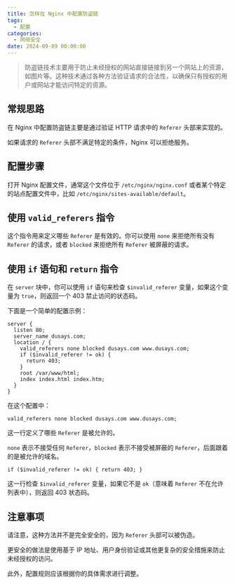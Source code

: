 ```yaml
---
title: 怎样在 Nginx 中配置防盗链
tags:
  - 配置
categories:
  - 网络安全
date: 2024-09-09 00:00:00
---
```


> 防盗链技术主要用于防止未经授权的网站直接链接到另一个网站上的资源，如图片等。这种技术通过各种方法验证请求的合法性，以确保只有授权的用户或网站才能访问特定的资源。

<!-- more -->

## 常规思路

在 Nginx 中配置防盗链主要是通过验证 HTTP 请求中的 `Referer` 头部来实现的。

如果请求的 `Referer` 头部不满足特定的条件，Nginx 可以拒绝服务。

## 配置步骤

打开 Nginx 配置文件，通常这个文件位于 `/etc/nginx/nginx.conf` 或者某个特定的站点配置文件中，比如 `/etc/nginx/sites-available/default`。

## 使用 `valid_referers` 指令

这个指令用来定义哪些 `Referer` 是有效的。你可以使用 `none` 来拒绝所有没有 `Referer` 的请求，或者 `blocked` 来拒绝所有 `Referer` 被屏蔽的请求。

## 使用 `if` 语句和 `return` 指令

在 `server` 块中，你可以使用 `if` 语句来检查 `$invalid_referer` 变量，如果这个变量为 `true`，则返回一个 403 禁止访问的状态码。

下面是一个简单的配置示例：

```
server {
  listen 80;
  server_name dusays.com;
  location / {
    valid_referers none blocked dusays.com www.dusays.com;
    if ($invalid_referer != ok) {
      return 403;
    }
    root /var/www/html;
    index index.html index.htm;
  }
}
```

在这个配置中：

`valid_referers none blocked dusays.com www.dusays.com;` 

这一行定义了哪些 `Referer` 是被允许的。

`none` 表示不接受任何 `Referer`，`blocked` 表示不接受被屏蔽的 `Referer`，后面跟着的是被允许的域名。

`if ($invalid_referer != ok) { return 403; }` 

这一行检查 `$invalid_referer` 变量，如果它不是 `ok`（意味着 `Referer` 不在允许列表中），则返回 403 状态码。

## 注意事项

请注意，这种方法并不是完全安全的，因为 `Referer` 头部可以被伪造。

更安全的做法是使用基于 IP 地址、用户身份验证或其他更复杂的安全措施来防止未经授权的访问。

此外，配置规则应该根据你的具体需求进行调整。